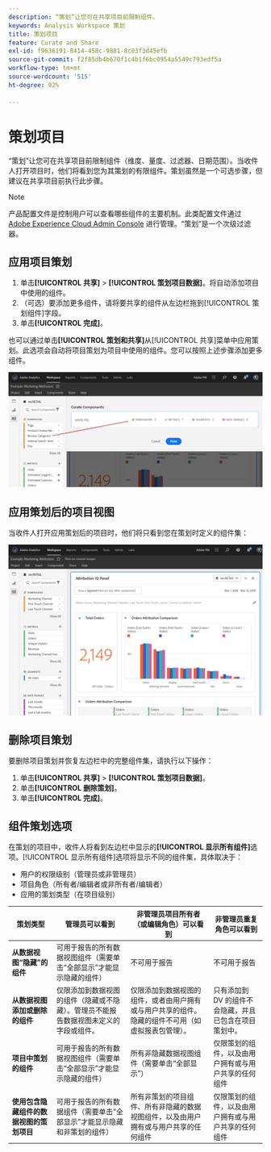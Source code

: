 ```yaml
---
description: “策划”让您可在共享项目前限制组件。
keywords: Analysis Workspace 策划
title: 策划项目
feature: Curate and Share
exl-id: f9636191-8414-458c-9881-8c03f3d45efb
source-git-commit: f2f85db4b670f1c4b1f6bc0954a5549c793edf5a
workflow-type: tm+mt
source-wordcount: '515'
ht-degree: 92%

---
```


# 策划项目

“策划”让您可在共享项目前限制组件（维度、量度、过滤器、日期范围）。当收件人打开项目时，他们将看到您为其策划的有限组件。策划虽然是一个可选步骤，但建议在共享项目前执行此步骤。

>[!NOTE]
> 产品配置文件是控制用户可以查看哪些组件的主要机制。此类配置文件通过 [Adobe Experience Cloud Admin Console](https://experienceleague.adobe.com/docs/core-services/interface/manage-users-and-products/admin-getting-started.html) 进行管理。“策划”是一个次级过滤器。

## 应用项目策划

1. 单击&#x200B;**[!UICONTROL 共享]** > **[!UICONTROL 策划项目数据]**。将自动添加项目中使用的组件。
1. （可选）要添加更多组件，请将要共享的组件从左边栏拖到[!UICONTROL 策划组件]字段。
1. 单击&#x200B;**[!UICONTROL 完成]**。

也可以通过单击&#x200B;**[!UICONTROL 策划和共享]**&#x200B;从[!UICONTROL 共享]菜单中应用策划。此选项会自动将项目策划为项目中使用的组件。您可以按照上述步骤添加更多组件。

![“策划组件”窗口显示了项目中使用的组件。](assets/curation-field.png)

## 应用策划后的项目视图

当收件人打开应用策划后的项目时，他们将只看到您在策划时定义的组件集：

![显示您定义的组件的共享策划项目。](assets/curate-project.png)

## 删除项目策划

要删除项目策划并恢复左边栏中的完整组件集，请执行以下操作：

1. 单击&#x200B;**[!UICONTROL 共享]** > **[!UICONTROL 策划项目数据]**。
1. 单击&#x200B;**[!UICONTROL 删除策划]**。
1. 单击&#x200B;**[!UICONTROL 完成]**。

## 组件策划选项

在策划的项目中，收件人将看到左边栏中显示的&#x200B;**[!UICONTROL 显示所有组件]**&#x200B;选项。[!UICONTROL 显示所有组件]选项将显示不同的组件集，具体取决于：

* 用户的权限级别（管理员或非管理员）
* 项目角色（所有者/编辑者或非所有者/编辑者）
* 应用的策划类型（在项目级别）

| 策划类型 | 管理员可以看到 | 非管理员项目所有者（或编辑角色）可以看到 | 非管理员重复角色可以看到 |
| --- | --- | --- | --- |
| **从数据视图“隐藏”的组件** | 可用于报告的所有数据视图组件（需要单击“全部显示”才能显示隐藏的组件） | 不可用于报告 | 不可用于报告 |
| **从数据视图添加或删除的组件** | 仅限添加到数据视图的组件（隐藏或不隐藏）。管理员不能报告数据视图未定义的字段或组件。 | 仅限添加到数据视图的组件，或者由用户拥有或与用户共享的组件。隐藏的组件不可用（如虚拟报表包管理）。 | 只有添加到 DV 的组件不会隐藏，并且已包含在项目策划中。 |
| **项目中策划的组件** | 可用于报告的所有数据视图组件（需要单击“全部显示”才能显示隐藏的组件） | 所有非隐藏数据视图组件（需要单击“全部显示”） | 仅限策划的组件，以及由用户拥有或与用户共享的任何组件 |
| **使用包含隐藏组件的数据视图的策划项目** | 可用于报告的所有数据组件（需要单击“全部显示”才能显示隐藏和非策划的组件） | 所有非策划的项目组件、所有非隐藏的数据视图组件，以及由用户拥有或与用户共享的任何组件 | 仅限策划的组件，以及由用户拥有或与用户共享的任何组件 |
